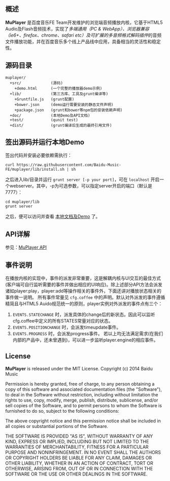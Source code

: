 ## 概述
**MuPlayer** 是百度音乐FE Team开发维护的浏览端音频播放内核，它基于HTML5 Audio及Flash音频技术，实现了*多端通用（PC & WebApp）、浏览器兼容（ie6+、firefox、chrome、safari etc）及可扩展的多音频格式解码插件*的音频文件播放功能，并在百度音乐多个线上产品线中应用，具备相当的灵活性和稳定性。


## 源码目录
```text
muplayer/
  +src/             (源码)
    +demo.html      (一个完整的播放器demo示例)
  +lib/             (第三方库、工具及grunt编译等)
    +Gruntfile.js   (grunt配置)
    +bower.json     (demo运行需要安装的静态文件声明)
    +package.json   (grunt和bower等npm包的安装依赖声明)
  +doc/             (本地Demo及API文档)
  +test/            (qunit test)
  +dist/            (grunt编译后生成的最终引用文件)
```


## 签出源码并运行本地Demo
签出代码并安装必要依赖需执行：

```shell
curl https://raw.githubusercontent.com/Baidu-Music-FE/muplayer/lib/install.sh | sh
```

之后进入lib/目录并运行 `grunt server [-p your port]`，可在 `localhost` 开启一个webserver。其中，-p为可选参数，可以指定server开启的端口（默认是7777）：

```shell
cd muplayer/lib
grunt server
```

之后，便可以访问并查看 [本地文档及Demo](http://localhost:7777/) 了。


## API详解
参见：[MuPlayer API](http://labs.music.baidu.com/demo/muplayer/doc/api.html)

## 事件说明
在播放内核的实现中，事件的派发非常重要，这是解耦内核与UI交互的最佳方式 (客户端可自行监听需要的事件并做出相应的UI响应)。除上述部分API方法会派发诸如player:play，player:add等操作相关的事件外，下面还讲对播放状态相关的事件做一说明。
所有事件常量见 `cfg.coffee` 中的声明。默认对外派发的事件遵循精简且与HTML5 Auido规范统一的原则，player实例对外派发的事件点有三个：
1. `EVENTS.STATECHANGE` 时，派发具体的change后的新状态。因此可以监听cfg.coffee中定义的所有STATES常量对应的状态。
2. `EVENTS.POSITIONCHANGE` 时，会派发timeupdate事件。
3. `EVENTS.PROGRESS` 时，会派发progress事件。
若以上均无法满足需求(在我们内部的产品中，还未曾遇到)，可以进一步监听player.engine的相应事件。


## License
**MuPlayer** is released under the MIT License.
Copyright (c) 2014 Baidu Music

Permission is hereby granted, free of charge, to any person obtaining a copy of this software and associated documentation files (the "Software"), to deal in the Software without restriction, including without limitation the rights to use, copy, modify, merge, publish, distribute, sublicense, and/or sell copies of the Software, and to permit persons to whom the Software is furnished to do so, subject to the following conditions:

The above copyright notice and this permission notice shall be included in all copies or substantial portions of the Software.

THE SOFTWARE IS PROVIDED "AS IS", WITHOUT WARRANTY OF ANY KIND, EXPRESS OR IMPLIED, INCLUDING BUT NOT LIMITED TO THE WARRANTIES OF MERCHANTABILITY, FITNESS FOR A PARTICULAR PURPOSE AND NONINFRINGEMENT. IN NO EVENT SHALL THE AUTHORS OR COPYRIGHT HOLDERS BE LIABLE FOR ANY CLAIM, DAMAGES OR OTHER LIABILITY, WHETHER IN AN ACTION OF CONTRACT, TORT OR OTHERWISE, ARISING FROM, OUT OF OR IN CONNECTION WITH THE SOFTWARE OR THE USE OR OTHER DEALINGS IN THE SOFTWARE.
